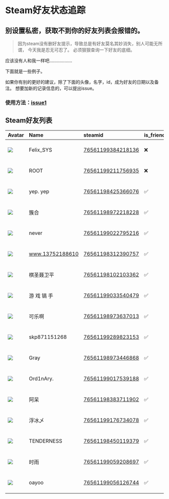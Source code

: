 # Steam好友状态追踪
## 别设置私密，获取不到你的好友列表会报错的。

> 因为steam没有删好友提示，导致总是有好友莫名其妙消失，别人可能无所谓，
> 今天我是忍无可忍了。 必须狠狠查询一下好友的底细。

应该没有人和我一样吧………………

下面就是一些例子。

如果你有别的更好的建议，除了下面的头像，名字，id，成为好友的日期以及备注。 想要加新的记录信息的，可以提出issue。

### 使用方法：[issue1](https://github.com/systemannounce/SteamFriends/issues/1)

## Steam好友列表

| Avatar                                                                            | Name            | steamid                                                                     | is_friend   | BFD                 | Remark   |
|:----------------------------------------------------------------------------------|:----------------|:----------------------------------------------------------------------------|:------------|:--------------------|:---------|
| ![](https://avatars.steamstatic.com/d41abd4be0b3769e1919802da758591a11639b13.jpg) | Felix_SYS       | [76561199384218136](https://steamcommunity.com/profiles/76561199384218136/) | ❌           | 2022-08-14 01:06:38 |          |
| ![](https://avatars.steamstatic.com/ef15d4fa577672454e11c4dc5fbfa9fc71722ede.jpg) | ROOT            | [76561199211756935](https://steamcommunity.com/profiles/76561199211756935/) | ❌           | 2021-10-02 11:23:03 |          |
| ![](https://avatars.steamstatic.com/aca869db4fccefe1f3896f5d76d772078c84cc19.jpg) | yep. yep        | [76561198425366076](https://steamcommunity.com/profiles/76561198425366076/) | ✅           | 2020-02-20 14:15:30 |          |
| ![](https://avatars.steamstatic.com/8d760149a3ea0a1006de7b395447823a83edad13.jpg) | 簇合              | [76561198972218228](https://steamcommunity.com/profiles/76561198972218228/) | ✅           | 2020-02-20 12:19:16 |          |
| ![](https://avatars.steamstatic.com/ca7f821f863bb222c81bd5f35ae7e704ad4f0d60.jpg) | never           | [76561199022795216](https://steamcommunity.com/profiles/76561199022795216/) | ✅           | 2020-12-24 15:29:07 |          |
| ![](https://avatars.steamstatic.com/8d8309e9e4e909adf3861bd04a265a73e2a17d9b.jpg) | www.13752188610 | [76561198312390757](https://steamcommunity.com/profiles/76561198312390757/) | ✅           | 2023-05-01 09:35:31 |          |
| ![](https://avatars.steamstatic.com/58f4d78d058cc5110da8ca9aca674a29d902f018.jpg) | 棋圣聂卫平           | [76561198102103362](https://steamcommunity.com/profiles/76561198102103362/) | ✅           | 2023-04-08 05:47:05 |          |
| ![](https://avatars.steamstatic.com/5d5ec09f6732c7abb091e1f6572cdc485e7f3f5c.jpg) | 游 戏 镐 手         | [76561199033540479](https://steamcommunity.com/profiles/76561199033540479/) | ✅           | 2023-09-01 15:27:36 |          |
| ![](https://avatars.steamstatic.com/af007a3ebc7365fa807f738cbf0e40ca382bba9e.jpg) | 可乐啊             | [76561198973637013](https://steamcommunity.com/profiles/76561198973637013/) | ✅           | 2023-11-18 08:40:37 |          |
| ![](https://avatars.steamstatic.com/fef49e7fa7e1997310d705b2a6158ff8dc1cdfeb.jpg) | skp871151268    | [76561199289823153](https://steamcommunity.com/profiles/76561199289823153/) | ✅           | 2024-08-20 07:21:02 |          |
| ![](https://avatars.steamstatic.com/8a78a24d3ae3031caf2695bc4dede2d6eb7af7cf.jpg) | Gray            | [76561198973446868](https://steamcommunity.com/profiles/76561198973446868/) | ✅           | 2023-02-28 07:39:16 |          |
| ![](https://avatars.steamstatic.com/97d0f3ce722c14c58e25c6b1f571ccecbd332529.jpg) | Ord1nAry.       | [76561199017539188](https://steamcommunity.com/profiles/76561199017539188/) | ✅           | 2020-12-24 15:17:43 |          |
| ![](https://avatars.steamstatic.com/5f415c671f7c1348c25d7cb935945cfe9633fc2e.jpg) | 阿呆              | [76561198383711902](https://steamcommunity.com/profiles/76561198383711902/) | ✅           | 2024-06-27 07:11:25 |          |
| ![](https://avatars.steamstatic.com/f195941f590d7a03c63efd22b753e42823be37e2.jpg) | 浮冰乄             | [76561199176734078](https://steamcommunity.com/profiles/76561199176734078/) | ✅           | 2021-07-02 15:26:03 |          |
| ![](https://avatars.steamstatic.com/7c3990e5acb719159cfd8d332bf8785b482d3861.jpg) | TENDERNESS      | [76561198450119379](https://steamcommunity.com/profiles/76561198450119379/) | ✅           | 2020-02-15 03:15:32 |          |
| ![](https://avatars.steamstatic.com/3284685f813bc5fb386ea80abfd7d1c082c33426.jpg) | 时雨              | [76561199059208697](https://steamcommunity.com/profiles/76561199059208697/) | ✅           | 2020-06-26 02:02:31 |          |
| ![](https://avatars.steamstatic.com/5d09c0b46d2b25285239e170bbaeed25dea21931.jpg) | oayoo           | [76561199056126744](https://steamcommunity.com/profiles/76561199056126744/) | ✅           | 2020-11-01 03:51:19 |          |